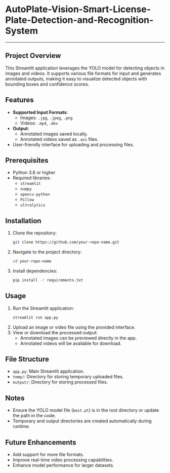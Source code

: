 # AutoPlate-Vision-Smart-License-Plate-Detection-and-Recognition-System
---
## Project Overview
This Streamlit application leverages the YOLO model for detecting objects in images and videos. It supports various file formats for input and generates annotated outputs, making it easy to visualize detected objects with bounding boxes and confidence scores.

## Features
- **Supported Input Formats**:
  - Images: `.jpg`, `.jpeg`, `.png`
  - Videos: `.mp4`, `.mkv`
- **Output**:
  - Annotated images saved locally.
  - Annotated videos saved as `.avi` files.
- User-friendly interface for uploading and processing files.

## Prerequisites
- Python 3.8 or higher
- Required libraries:
  - `streamlit`
  - `numpy`
  - `opencv-python`
  - `Pillow`
  - `ultralytics`

## Installation
1. Clone the repository:
   ```bash
   git clone https://github.com/your-repo-name.git
   ```
2. Navigate to the project directory:
   ```bash
   cd your-repo-name
   ```
3. Install dependencies:
   ```bash
   pip install -r requirements.txt
   ```

## Usage
1. Run the Streamlit application:
   ```bash
   streamlit run app.py
   ```
2. Upload an image or video file using the provided interface.
3. View or download the processed output:
   - Annotated images can be previewed directly in the app.
   - Annotated videos will be available for download.

## File Structure
- `app.py`: Main Streamlit application.
- `temp/`: Directory for storing temporary uploaded files.
- `output/`: Directory for storing processed files.

## Notes
- Ensure the YOLO model file (`best.pt`) is in the root directory or update the path in the code.
- Temporary and output directories are created automatically during runtime.

## Future Enhancements
- Add support for more file formats.
- Improve real-time video processing capabilities.
- Enhance model performance for larger datasets.

